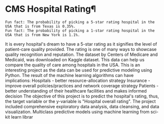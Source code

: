 # CMS Hospital Rating¶

	Fun fact: The probability of picking a 5-star rating hospital in the USA that is from Texas is 0.35%.
	Fun fact: The probability of picking a 1-star rating hospital in the USA that is from New York is 1.1%.


It is every hospital's dream to have a 5-star rating as it signifies the level of patient-care quality provided. The rating is one of many ways to showcase quality recognition and reputation. The dataset by Centers of Medicare and Medicaid, was downloaded on Kaggle dataset. This data can help us compare the quality of care among hospitals in the USA. This is an interesting project as the data can be used for predictive modeling using Python. The result of the machine learning algorithms can have implications:
Hospitals - better resource-allocation strategy
Insurance - improve overall policies/practices and network coverage strategy
Patients - better understanding of their healthcare facilities and makes informed decision
The objective of this project is to predict the hospital's rating, thus, the target variable or the y-variable is "Hospital overall rating".
The project included comprehensive exploratory data analysis, data cleansing, and data visualization. Multiclass predictive models using machine learning from sci-kit learn librar
